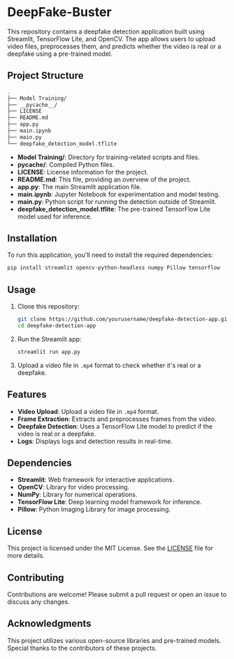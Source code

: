 # DeepFake-Buster

This repository contains a deepfake detection application built using Streamlit, TensorFlow Lite, and OpenCV. The app allows users to upload video files, preprocesses them, and predicts whether the video is real or a deepfake using a pre-trained model.

## Project Structure

```bash
.
├── Model Training/
├── __pycache__/
├── LICENSE
├── README.md
├── app.py
├── main.ipynb
├── main.py
└── deepfake_detection_model.tflite
```

- **Model Training/**: Directory for training-related scripts and files.
- **__pycache__/**: Compiled Python files.
- **LICENSE**: License information for the project.
- **README.md**: This file, providing an overview of the project.
- **app.py**: The main Streamlit application file.
- **main.ipynb**: Jupyter Notebook for experimentation and model testing.
- **main.py**: Python script for running the detection outside of Streamlit.
- **deepfake_detection_model.tflite**: The pre-trained TensorFlow Lite model used for inference.

## Installation

To run this application, you'll need to install the required dependencies:

```bash
pip install streamlit opencv-python-headless numpy Pillow tensorflow
```

## Usage

1. Clone this repository:

    ```bash
    git clone https://github.com/yourusername/deepfake-detection-app.git
    cd deepfake-detection-app
    ```

2. Run the Streamlit app:

    ```bash
    streamlit run app.py
    ```

3. Upload a video file in `.mp4` format to check whether it's real or a deepfake.

## Features

- **Video Upload**: Upload a video file in `.mp4` format.
- **Frame Extraction**: Extracts and preprocesses frames from the video.
- **Deepfake Detection**: Uses a TensorFlow Lite model to predict if the video is real or a deepfake.
- **Logs**: Displays logs and detection results in real-time.

## Dependencies

- **Streamlit**: Web framework for interactive applications.
- **OpenCV**: Library for video processing.
- **NumPy**: Library for numerical operations.
- **TensorFlow Lite**: Deep learning model framework for inference.
- **Pillow**: Python Imaging Library for image processing.

## License

This project is licensed under the MIT License. See the [LICENSE](LICENSE) file for more details.

## Contributing

Contributions are welcome! Please submit a pull request or open an issue to discuss any changes.

## Acknowledgments

This project utilizes various open-source libraries and pre-trained models. Special thanks to the contributors of these projects.
